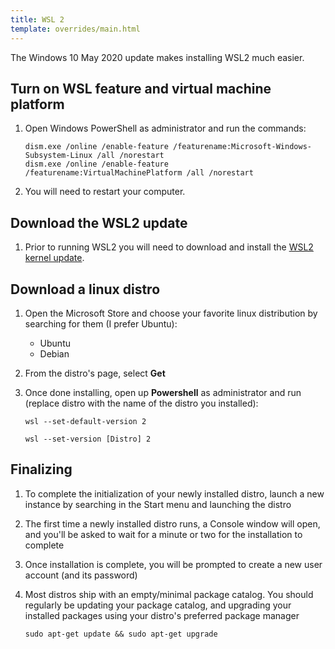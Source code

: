 ```yaml
---
title: WSL 2
template: overrides/main.html
---
```


The Windows 10 May 2020 update makes installing WSL2 much easier.

## Turn on WSL feature and virtual machine platform

1. Open Windows PowerShell as administrator and run the commands:

    ```console
    dism.exe /online /enable-feature /featurename:Microsoft-Windows-Subsystem-Linux /all /norestart
    dism.exe /online /enable-feature /featurename:VirtualMachinePlatform /all /norestart
    ```

2. You will need to restart your computer.

## Download the WSL2 update

1. Prior to running WSL2 you will need to download and install the [WSL2 kernel update](https://wslstorestorage.blob.core.windows.net/wslblob/wsl_update_x64.msi).

## Download a linux distro

1. Open the Microsoft Store and choose your favorite linux distribution by searching for them (I prefer Ubuntu):
    * Ubuntu
    * Debian

2. From the distro's page, select __Get__

3. Once done installing, open up __Powershell__ as administrator and run (replace distro with the name of the distro you installed):

    ```console
    wsl --set-default-version 2
    ```

    ```console
    wsl --set-version [Distro] 2
    ```

## Finalizing

1. To complete the initialization of your newly installed distro, launch a new instance by searching in the Start menu and launching the distro

2. The first time a newly installed distro runs, a Console window will open, and you'll be asked to wait for a minute or two for the installation to complete

3. Once installation is complete, you will be prompted to create a new user account (and its password)

4. Most distros ship with an empty/minimal package catalog. You should regularly be updating your package catalog, and upgrading your installed packages using your distro's preferred package manager

      ```console
      sudo apt-get update && sudo apt-get upgrade
      ```

